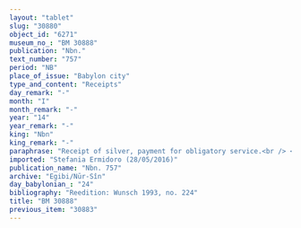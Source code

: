 ```yaml
---
layout: "tablet"
slug: "30880"
object_id: "6271"
museum_no_: "BM 30888"
publication: "Nbn."
text_number: "757"
period: "NB"
place_of_issue: "Babylon city"
type_and_content: "Receipts"
day_remark: "-"
month: "I"
month_remark: "-"
year: "14"
year_remark: "-"
king: "Nbn"
king_remark: "-"
paraphrase: "Receipt of silver, payment for obligatory service.<br /> <strong>A</strong>, on behalf of <strong>B</strong>, receives 15 shekels of silver from <strong><sup>f</sup>C</strong>, wife of <strong>D</strong>. Names of 2 witnesses (including Mu&scaron;ēzib-Bēl/Zēria//Nabāya, brother of <strong><sup>f</sup>C</strong>) and the scribe, <strong>A</strong>.<br /> &nbsp;<br /> <strong>A </strong>= Nab&ucirc;-ēre&scaron;/Ṣillāya/Mandidi; <strong>B </strong>= Nūrea/Bēl-iqī&scaron;a//&Scaron;ang&ucirc;-Nanāya; <sup>f</sup><strong>C </strong>= <sup>f</sup>Ina-Esagila-ram&acirc;t, wife of <strong>D</strong>; <strong>D </strong>= Iddin-Marduk/Iqī&scaron;āya(//Nūr-S&icirc;n)"
imported: "Stefania Ermidoro (28/05/2016)"
publication_name: "Nbn. 757"
archive: "Egibi/Nūr-Sîn"
day_babylonian_: "24"
bibliography: "Reedition: Wunsch 1993, no. 224"
title: "BM 30888"
previous_item: "30883"
---
```


